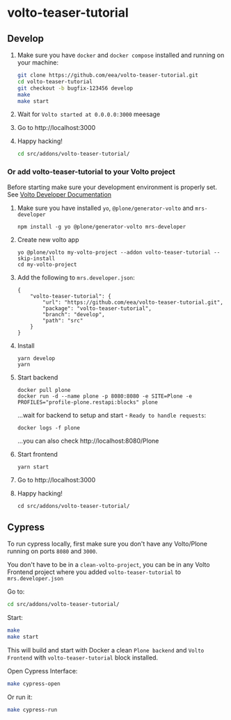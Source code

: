 # volto-teaser-tutorial

## Develop

1. Make sure you have `docker` and `docker compose` installed and running on your machine:

   ```Bash
   git clone https://github.com/eea/volto-teaser-tutorial.git
   cd volto-teaser-tutorial
   git checkout -b bugfix-123456 develop
   make
   make start
   ```

1. Wait for `Volto started at 0.0.0.0:3000` meesage

1. Go to http://localhost:3000

1. Happy hacking!

   ```Bash
   cd src/addons/volto-teaser-tutorial/
   ```

### Or add volto-teaser-tutorial to your Volto project

Before starting make sure your development environment is properly set. See [Volto Developer Documentation](https://docs.voltocms.com/getting-started/install/)

1.  Make sure you have installed `yo`, `@plone/generator-volto` and `mrs-developer`

        npm install -g yo @plone/generator-volto mrs-developer

1.  Create new volto app

        yo @plone/volto my-volto-project --addon volto-teaser-tutorial --skip-install
        cd my-volto-project

1.  Add the following to `mrs.developer.json`:

        {
            "volto-teaser-tutorial": {
                "url": "https://github.com/eea/volto-teaser-tutorial.git",
                "package": "volto-teaser-tutorial",
                "branch": "develop",
                "path": "src"
            }
        }

1.  Install

        yarn develop
        yarn

1.  Start backend

        docker pull plone
        docker run -d --name plone -p 8080:8080 -e SITE=Plone -e PROFILES="profile-plone.restapi:blocks" plone

    ...wait for backend to setup and start - `Ready to handle requests`:

        docker logs -f plone

    ...you can also check http://localhost:8080/Plone

1.  Start frontend

        yarn start

1.  Go to http://localhost:3000

1.  Happy hacking!

        cd src/addons/volto-teaser-tutorial/

## Cypress

To run cypress locally, first make sure you don't have any Volto/Plone running on ports `8080` and `3000`.

You don't have to be in a `clean-volto-project`, you can be in any Volto Frontend
project where you added `volto-teaser-tutorial` to `mrs.developer.json`

Go to:

```BASH
cd src/addons/volto-teaser-tutorial/
```

Start:

```Bash
make
make start
```

This will build and start with Docker a clean `Plone backend` and `Volto Frontend` with `volto-teaser-tutorial` block installed.

Open Cypress Interface:

```Bash
make cypress-open
```

Or run it:

```Bash
make cypress-run
```
